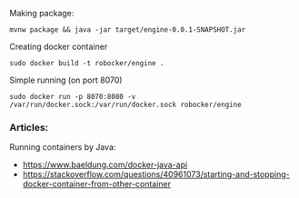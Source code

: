 Making package:
```
mvnw package && java -jar target/engine-0.0.1-SNAPSHOT.jar
```
Creating docker container
```
sudo docker build -t robocker/engine .
```

Simple running (on port 8070)
```
sudo docker run -p 8070:8080 -v /var/run/docker.sock:/var/run/docker.sock robocker/engine
```



### Articles: ###

Running containers by Java:
  * https://www.baeldung.com/docker-java-api
  * https://stackoverflow.com/questions/40961073/starting-and-stopping-docker-container-from-other-container